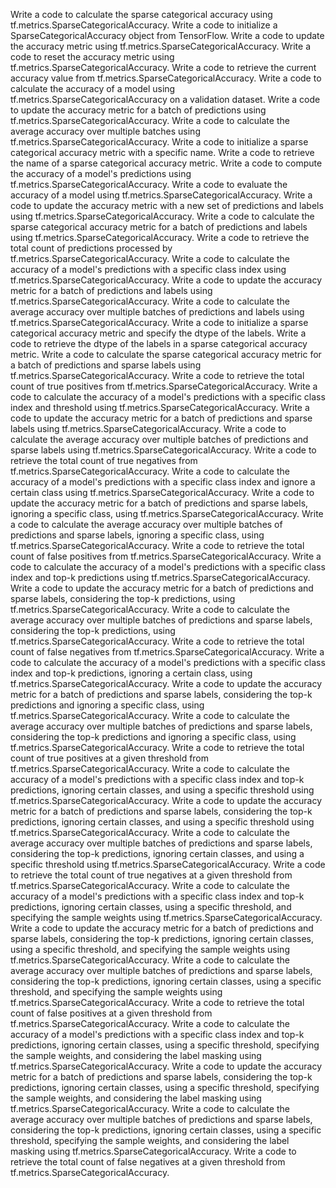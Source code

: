 Write a code to calculate the sparse categorical accuracy using tf.metrics.SparseCategoricalAccuracy.
Write a code to initialize a SparseCategoricalAccuracy object from TensorFlow.
Write a code to update the accuracy metric using tf.metrics.SparseCategoricalAccuracy.
Write a code to reset the accuracy metric using tf.metrics.SparseCategoricalAccuracy.
Write a code to retrieve the current accuracy value from tf.metrics.SparseCategoricalAccuracy.
Write a code to calculate the accuracy of a model using tf.metrics.SparseCategoricalAccuracy on a validation dataset.
Write a code to update the accuracy metric for a batch of predictions using tf.metrics.SparseCategoricalAccuracy.
Write a code to calculate the average accuracy over multiple batches using tf.metrics.SparseCategoricalAccuracy.
Write a code to initialize a sparse categorical accuracy metric with a specific name.
Write a code to retrieve the name of a sparse categorical accuracy metric.
Write a code to compute the accuracy of a model's predictions using tf.metrics.SparseCategoricalAccuracy.
Write a code to evaluate the accuracy of a model using tf.metrics.SparseCategoricalAccuracy.
Write a code to update the accuracy metric with a new set of predictions and labels using tf.metrics.SparseCategoricalAccuracy.
Write a code to calculate the sparse categorical accuracy metric for a batch of predictions and labels using tf.metrics.SparseCategoricalAccuracy.
Write a code to retrieve the total count of predictions processed by tf.metrics.SparseCategoricalAccuracy.
Write a code to calculate the accuracy of a model's predictions with a specific class index using tf.metrics.SparseCategoricalAccuracy.
Write a code to update the accuracy metric for a batch of predictions and labels using tf.metrics.SparseCategoricalAccuracy.
Write a code to calculate the average accuracy over multiple batches of predictions and labels using tf.metrics.SparseCategoricalAccuracy.
Write a code to initialize a sparse categorical accuracy metric and specify the dtype of the labels.
Write a code to retrieve the dtype of the labels in a sparse categorical accuracy metric.
Write a code to calculate the sparse categorical accuracy metric for a batch of predictions and sparse labels using tf.metrics.SparseCategoricalAccuracy.
Write a code to retrieve the total count of true positives from tf.metrics.SparseCategoricalAccuracy.
Write a code to calculate the accuracy of a model's predictions with a specific class index and threshold using tf.metrics.SparseCategoricalAccuracy.
Write a code to update the accuracy metric for a batch of predictions and sparse labels using tf.metrics.SparseCategoricalAccuracy.
Write a code to calculate the average accuracy over multiple batches of predictions and sparse labels using tf.metrics.SparseCategoricalAccuracy.
Write a code to retrieve the total count of true negatives from tf.metrics.SparseCategoricalAccuracy.
Write a code to calculate the accuracy of a model's predictions with a specific class index and ignore a certain class using tf.metrics.SparseCategoricalAccuracy.
Write a code to update the accuracy metric for a batch of predictions and sparse labels, ignoring a specific class, using tf.metrics.SparseCategoricalAccuracy.
Write a code to calculate the average accuracy over multiple batches of predictions and sparse labels, ignoring a specific class, using tf.metrics.SparseCategoricalAccuracy.
Write a code to retrieve the total count of false positives from tf.metrics.SparseCategoricalAccuracy.
Write a code to calculate the accuracy of a model's predictions with a specific class index and top-k predictions using tf.metrics.SparseCategoricalAccuracy.
Write a code to update the accuracy metric for a batch of predictions and sparse labels, considering the top-k predictions, using tf.metrics.SparseCategoricalAccuracy.
Write a code to calculate the average accuracy over multiple batches of predictions and sparse labels, considering the top-k predictions, using tf.metrics.SparseCategoricalAccuracy.
Write a code to retrieve the total count of false negatives from tf.metrics.SparseCategoricalAccuracy.
Write a code to calculate the accuracy of a model's predictions with a specific class index and top-k predictions, ignoring a certain class, using tf.metrics.SparseCategoricalAccuracy.
Write a code to update the accuracy metric for a batch of predictions and sparse labels, considering the top-k predictions and ignoring a specific class, using tf.metrics.SparseCategoricalAccuracy.
Write a code to calculate the average accuracy over multiple batches of predictions and sparse labels, considering the top-k predictions and ignoring a specific class, using tf.metrics.SparseCategoricalAccuracy.
Write a code to retrieve the total count of true positives at a given threshold from tf.metrics.SparseCategoricalAccuracy.
Write a code to calculate the accuracy of a model's predictions with a specific class index and top-k predictions, ignoring certain classes, and using a specific threshold using tf.metrics.SparseCategoricalAccuracy.
Write a code to update the accuracy metric for a batch of predictions and sparse labels, considering the top-k predictions, ignoring certain classes, and using a specific threshold using tf.metrics.SparseCategoricalAccuracy.
Write a code to calculate the average accuracy over multiple batches of predictions and sparse labels, considering the top-k predictions, ignoring certain classes, and using a specific threshold using tf.metrics.SparseCategoricalAccuracy.
Write a code to retrieve the total count of true negatives at a given threshold from tf.metrics.SparseCategoricalAccuracy.
Write a code to calculate the accuracy of a model's predictions with a specific class index and top-k predictions, ignoring certain classes, using a specific threshold, and specifying the sample weights using tf.metrics.SparseCategoricalAccuracy.
Write a code to update the accuracy metric for a batch of predictions and sparse labels, considering the top-k predictions, ignoring certain classes, using a specific threshold, and specifying the sample weights using tf.metrics.SparseCategoricalAccuracy.
Write a code to calculate the average accuracy over multiple batches of predictions and sparse labels, considering the top-k predictions, ignoring certain classes, using a specific threshold, and specifying the sample weights using tf.metrics.SparseCategoricalAccuracy.
Write a code to retrieve the total count of false positives at a given threshold from tf.metrics.SparseCategoricalAccuracy.
Write a code to calculate the accuracy of a model's predictions with a specific class index and top-k predictions, ignoring certain classes, using a specific threshold, specifying the sample weights, and considering the label masking using tf.metrics.SparseCategoricalAccuracy.
Write a code to update the accuracy metric for a batch of predictions and sparse labels, considering the top-k predictions, ignoring certain classes, using a specific threshold, specifying the sample weights, and considering the label masking using tf.metrics.SparseCategoricalAccuracy.
Write a code to calculate the average accuracy over multiple batches of predictions and sparse labels, considering the top-k predictions, ignoring certain classes, using a specific threshold, specifying the sample weights, and considering the label masking using tf.metrics.SparseCategoricalAccuracy.
Write a code to retrieve the total count of false negatives at a given threshold from tf.metrics.SparseCategoricalAccuracy.